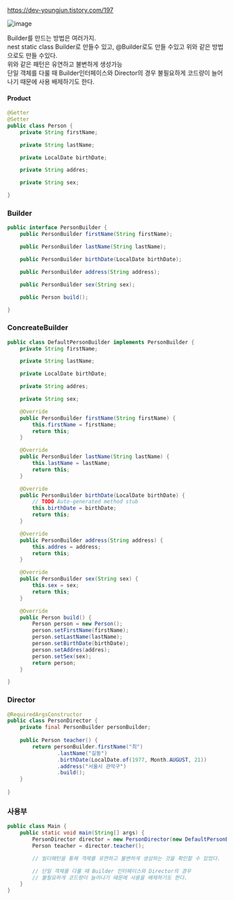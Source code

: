 https://dev-youngjun.tistory.com/197  

![image](https://user-images.githubusercontent.com/67637716/216844757-0bbdce0b-ae15-44fd-bdfc-b5c8c079acbf.png)  

Builder를 만드는 방법은 여러가지.  
nest static class Builder로 만들수 있고, @Builder로도 만들 수있고 위와 같은 방법으로도 만들 수있다.  
위와 같은 패턴은 유연하고 불변하게 생성가능  
단일 객체를 다룰 때 Builder인터페이스와 Director의 경우 불필요하게 코드량이 늘어나기 때문에 사용 배제하기도 한다.  



#### Product
``` java
@Getter
@Setter
public class Person {
	private String firstName;

	private String lastName;

	private LocalDate birthDate;

	private String addres;

	private String sex;

}
```  
###  Builder
``` java
public interface PersonBuilder {
	public PersonBuilder firstName(String firstName);

	public PersonBuilder lastName(String lastName);

	public PersonBuilder birthDate(LocalDate birthDate);

	public PersonBuilder address(String address);

	public PersonBuilder sex(String sex);

	public Person build();

}
```  
###  ConcreateBuilder
``` java
public class DefaultPersonBuilder implements PersonBuilder {
	private String firstName;

	private String lastName;

	private LocalDate birthDate;

	private String addres;

	private String sex;

	@Override
	public PersonBuilder firstName(String firstName) {
		this.firstName = firstName;
		return this;
	}

	@Override
	public PersonBuilder lastName(String lastName) {
		this.lastName = lastName;
		return this;
	}

	@Override
	public PersonBuilder birthDate(LocalDate birthDate) {
		// TODO Auto-generated method stub
		this.birthDate = birthDate;
		return this;
	}

	@Override
	public PersonBuilder address(String address) {
		this.addres = address;
		return this;
	}

	@Override
	public PersonBuilder sex(String sex) {
		this.sex = sex;
		return this;
	}

	@Override
	public Person build() {
		Person person = new Person();
		person.setFirstName(firstName);
		person.setLastName(lastName);
		person.setBirthDate(birthDate);
		person.setAddres(addres);
		person.setSex(sex);
		return person;
	}

}


```  
###  Director
``` java
@RequiredArgsConstructor
public class PersonDirector {
	private final PersonBuilder personBuilder;
	
	public Person teacher() {
		return personBuilder.firstName("최")
				.lastName("길동")
				.birthDate(LocalDate.of(1977, Month.AUGUST, 21))
				.address("서울시 관악구")
				.build();
	}
	
}

```  
### 사용부
``` java
public class Main {
	public static void main(String[] args) {
		PersonDirector director = new PersonDirector(new DefaultPersonBuilder());
		Person teacher = director.teacher();

		// 빌더패턴을 통해 객체를 유연하고 불변하게 생성하는 것을 확인할 수 있었다.

		// 단일 객체를 다룰 때 Builder 인터페이스와 Director의 경우 
		// 불필요하게 코드량이 늘어나기 때문에 사용을 배제하기도 한다.
	}
}


```  

